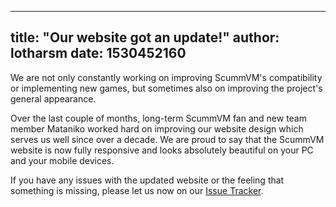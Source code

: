 
---
title: "Our website got an update!"
author: lotharsm
date: 1530452160
---

We are not only constantly working on improving ScummVM's compatibility or implementing new games, but sometimes also on improving the project's general appearance.

Over the last couple of months, long-term ScummVM fan and new team member Mataniko worked hard on improving our website design which serves us well since over a decade. We are proud to say that the ScummVM website is now fully responsive and looks absolutely beautiful on your PC and your mobile devices.

If you have any issues with the updated website or the feeling that something is missing, please let us now on our [Issue Tracker](https://github.com/scummvm/scummvm-web/issues).
